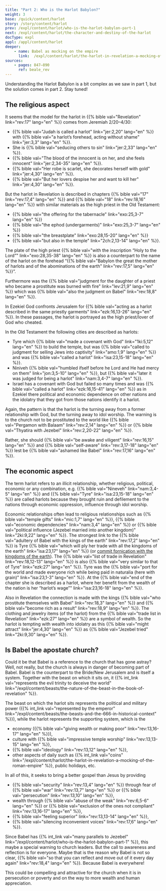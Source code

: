 ```yaml
---
title: "Part 2: Who is the Harlot Babylon?"
weight: 3
base: /quick/content/harlot
story: /story/content/harlot
prev: /expl/content/harlot/who-is-the-harlot-babylon-part-1
next: /expl/content/harlot/the-character-and-destiny-of-the-harlot
docType: expl
appl: /appl/content/harlot
deeper:
    - name: Babel as mocking on the empire
      link:  /expl/content/harlot/the-harlot-in-revelation-a-mocking-of-the-roman-empire
sources: 
    - pages: 847–890
      ref: beale_rev
---
```


Understanding the Harlot Babylon is a bit complex as we saw in part 1, but the solution comes in part 2. Stay tuned!

## The religious aspect

<a name="89fc"></a>
It seems that the model for the harlot in {{% bible val="Revelation" link="rev:17" lang="en" %}} comes from Jeremiah 2/20–4/30:

- {{% bible val="Judah is called a harlot" link="jer:2,20" lang="en" %}} with {{% bible val="a harlot’s forehead, acting without shame" link="jer:3,3" lang="en" %}}.
- She is {{% bible val="seducing others to sin" link="jer:2,33" lang="en" %}}.
- {{% bible val="The blood of the innocent is on her, and she feels innocent" link="jer:2,34-35" lang="en" %}}.
- {{% bible val="Her robe is scarlet, she decorates herself with gold" link="jer:4,30" lang="en" %}}.
- {{% bible val="But her lovers despise her and want to kill her" link="jer:4,30" lang="en" %}}.

But the harlot in Revelation is described in chapters {{% bible val="17" link="rev:17,4" lang="en" %}} and {{% bible val="18" link="rev:18,16" lang="en" %}} with similar materials as the high priest in the Old Testament:
- {{% bible val="the offering for the tabernacle" link="exo:25,3-7" lang="en" %}}
- {{% bible val="the ephod (undergarments)" link="exo:25,3-7" lang="en" %}}
- {{% bible val="the breastplate" link="exo:28,15-20" lang="en" %}}
- {{% bible val="but also in the temple" link="2ch:2,13-14" lang="en" %}}.

The plate of the high priest {{% bible val="with the inscription “Holy to the Lord”" link="exo:28,35-38" lang="en" %}} is also a counterpart to the name of the harlot on the forehead “{{% bible val="Babylon the great the mother of harlots and of the abominations of the earth" link="rev:17,5" lang="en" %}}”.

Furthermore was the {{% bible val="judgment for the daughter of a priest who became a prostitute was burned with fire" link="lev:21,9" lang="en" %}} which was {{% bible val="also the judgment on Babel" link="rev:18,8" lang="en" %}}.

In Ezekiel God confronts Jerusalem for {{% bible val="acting as a harlot described in the same priestly garments" link="ezk:16,13-26" lang="en" %}}. In these passages, the harlot is portrayed as the high priest/lover of God who cheated.

In the Old Testament the following cities are described as harlots:
- Tyre which {{% bible val="made a covenant with God" link="1ki:5,12" lang="en" %}} to build the temple, but was {{% bible val="called to judgment for selling Jews into captivity" link="amo:1,9" lang="en" %}} and was {{% bible val="called a harlot" link="isa:23,15-18" lang="en" %}}.
- Niniveh {{% bible val="humbled ifself before he Lord and He had mercy on them" link="jon:3,5-10" lang="en" %}}, but {{% bible val="later it was judged for being a harlot" link="nam:3,4-7" lang="en" %}}.
- Israel has a covenant with God but failed so many times and was {{% bible val="called a harlot" link="ezk:16,15-41" lang="en" %}} as in Ezekiel there political and economic dependence on other nations and the idolatry that they got from those nations identify it a harlot.

Again, the pattern is that the harlot is the turning away from a former relationship with God, but the turning away to idol worship. The warning is to the church not to be prostituted to the world like {{% bible val="Pergamon with Balaam" link="rev:2,14" lang="en" %}} or {{% bible val="Thyatira with Jezebel" link="rev:2,20-22" lang="en" %}}.

Rather, she should {{% bible val="be awake and viligent" link="rev:16,15" lang="en" %}} and {{% bible val="self-aware" link="rev:3,17-18" lang="en" %}} lest be {{% bible val="ashamed like Babel" link="rev:17,16" lang="en" %}}.

## The economic aspect

The term harlot refers to an illicit relationship, whether religious, political, economic or any combination, e.g. {{% bible val="Nineveh" link="nam:3,4-5" lang="en" %}} and {{% bible val="Tyre" link="isa:23,15-18" lang="en" %}} are called harlots because they brought ruin and defilement to the nations through economic oppression, influence through idol worship. 

Economic relationships often lead to religious relationships such as {{% bible val="temple gifts" link="mic:1,7" lang="en" %}}, {{% bible val="economic dependencies" link="nam:3,4" lang="en" %}} or {{% bible val="political influence (Jezebel married into another kingdom)" link="2ki:9,22" lang="en" %}}. The strongest link to the {{% bible val="adultery of Babel with the kings of the earth" link="rev:17,2" lang="en" %}} is Tyre {{% bible val="which will ply her trade with all the kingdoms of the earth" link="isa:23,17" lang="en" %}} (or [commit fornication with the kingdoms of the earth](https://biblehub.com/interlinear/isaiah/23-17.htm)). The {{% bible val="list of trade in Revelation" link="rev:18,12-13" lang="en" %}} is also {{% bible val="very similar to that of Tyre" link="ezk:27" lang="en" %}}. Tyre was the {{% bible val="port for the world and made everyone rich while being paid in naturalia (here with grain)" link="isa:23,1-3" lang="en" %}}. At the {{% bible val="end of the chapter she is described as a harlot, where her benefit from the wealth of the nation is her “harlot’s wage”" link="isa:23,16-18" lang="en" %}}. 

Also in Revelation the connection is made with the kings {{% bible val="who prostitute themselves with Babel" link="rev:18,3" lang="en" %}} and {{% bible val="become rich as a result" link="rev:18,9" lang="en" %}}. The clothing and jewelry items (of the harlot) from the {{% bible val="trade list in Revelation" link="ezk:27" lang="en" %}} are a symbol of wealth. So the harlot is tempting with wealth into idolatry as this {{% bible val="might attract" link="jer:4,30" lang="en" %}} as {{% bible val="Jezebel tried" link="2ki:9,30" lang="en" %}}. 

## Is Babel the apostate church? 

Could it be that Babel is a reference to the church that has gone astray? Well, not really, but the church is always in danger of becoming part of Babel. Babel is the counterpart to the Bride/New Jerusalem and is itself a system. Together with the beast on which it sits on, it {{% int_link val="represents the evil trinity to deceive the world" link="/expl/content/beasts/the-nature-of-the-beast-in-the-book-of-revelation" %}}. 

The beast on which the harlot sits represents the political and military power ({{% int_link val="represented by the emperor" link="/expl/content/beasts/the-beasts-and-the-666-in-historical-context" %}}), while the harlot represents the supporting system, which is the
- economy ({{% bible val="giving wealth or making poor" link="rev:13,16-17" lang="en" %}}),
- culture with {{% bible val="impressive temple worship" link="rev:13,13-15" lang="en" %}},
- {{% bible val="ideology" link="rev:13,12" lang="en" %}},
- other aspects of daily such as {{% int_link val="coins" link="/expl/content/harlot/the-harlot-in-revelation-a-mocking-of-the-roman-empire" %}}, public holidays, etc.

In all of this, it seeks to bring a better gospel than Jesus by providing
- {{% bible val="security" link="rev:13,4" lang="en" %}} through fear of {{% bible val="war" link="rev:13,7" lang="en" %}} or {{% bible val="persecution" link="rev:13,10" lang="en" %}},
- wealth through {{% bible val="abuse of the weak" link="rev:6,5-6" lang="en" %}} or {{% bible val="exclusion of the ones not compliant" link="rev:13,16-17" lang="en" %}},
- {{% bible val="feeling superior" link="rev:13,13-14" lang="en" %}},
- {{% bible val="silencing inconvenient voices" link="rev:17,6" lang="en" %}}.

Since Babel has {{% int_link val="many parallels to Jezebel" link="/expl/content/harlot/who-is-the-harlot-babylon-part-1" %}}, this maybe a special warning to church leaders. But the call to awareness and reflection is for everyone. Maybe that is the reason why Babel is not so clear, {{% bible val="so that you can reflect and move out of it every day again" link="rev:18,4" lang="en" %}}. Because Babel is everywhere!

This could be compelling and attractive for the church when it is in persecution or poverty and on the way to more wealth and human appreciation.
